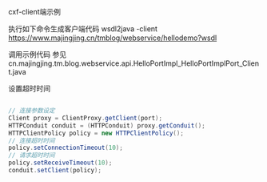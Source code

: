 cxf-client端示例

执行如下命令生成客户端代码
wsdl2java -client https://www.majingjing.cn/tmblog/webservice/hellodemo?wsdl

调用示例代码 参见 cn.majingjing.tm.blog.webservice.api.HelloPortImpl_HelloPortImplPort_Client.java

设置超时时间
```java

// 连接参数设定
Client proxy = ClientProxy.getClient(port);
HTTPConduit conduit = (HTTPConduit) proxy.getConduit();
HTTPClientPolicy policy = new HTTPClientPolicy();
// 连接超时时间
policy.setConnectionTimeout(10);
// 请求超时时间
policy.setReceiveTimeout(10);
conduit.setClient(policy);
```
